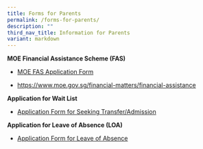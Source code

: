 ```yaml
---
title: Forms for Parents
permalink: /forms-for-parents/
description: ""
third_nav_title: Information for Parents
variant: markdown
---
```

**MOE Financial Assistance Scheme (FAS)**

* [MOE FAS Application Form](/files/Forms%20for%20Parents/GGAS_Application%20Form%20Nov%202022.pdf)

* <a target="\_blank" href="https://www.moe.gov.sg/financial-matters/financial-assistance">https://www.moe.gov.sg/financial-matters/financial-assistance</a>


**Application for Wait List**

* [Application Form for Seeking Transfer/Admission](/files/Application_Form_for_Transfer_2025.pdf)

**Application for Leave of Absence (LOA)**

*   <a target="\_blank" href="https://form.gov.sg/60b9973c3c599c0011f052a6">Application Form for Leave of Absence</a>